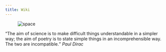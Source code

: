 ```yaml
---
title: Wiki
---
```

<figure><img src="https://wallpapers.com/images/featured-full/black-and-white-space-x1nvtocshb6mk05t.jpg" alt="space"></figure>
<q>The aim of science is to make difficult things understandable in a simpler way; the aim of poetry is to state simple things in an incomprehensible way. The two are incompatible.</q> 
<cite>Paul Dirac</cite>

